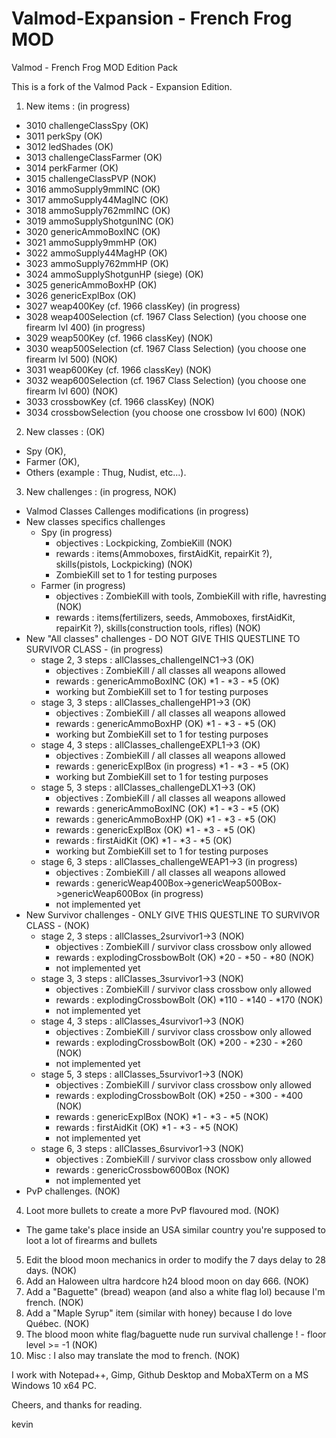 # Valmod-Expansion - French Frog MOD
Valmod - French Frog MOD Edition Pack

This is a fork of the Valmod Pack - Expansion Edition.

1. New items : (in progress)
 - 3010 challengeClassSpy (OK)
 - 3011 perkSpy (OK)
 - 3012 ledShades (OK)
 - 3013 challengeClassFarmer (OK)
 - 3014 perkFarmer (OK)
 - 3015 challengeClassPVP (NOK)
 - 3016 ammoSupply9mmINC (OK)
 - 3017 ammoSupply44MagINC (OK)
 - 3018 ammoSupply762mmINC (OK)
 - 3019 ammoSupplyShotgunINC (OK)
 - 3020 genericAmmoBoxINC (OK)
 - 3021 ammoSupply9mmHP (OK)
 - 3022 ammoSupply44MagHP (OK)
 - 3023 ammoSupply762mmHP (OK)
 - 3024 ammoSupplyShotgunHP (siege) (OK)
 - 3025 genericAmmoBoxHP (OK)
 - 3026 genericExplBox (OK)
 - 3027 weap400Key (cf. 1966 classKey) (in progress)
 - 3028 weap400Selection (cf. 1967 Class Selection) (you choose one firearm lvl 400) (in progress)
 - 3029 weap500Key (cf. 1966 classKey) (NOK)
 - 3030 weap500Selection (cf. 1967 Class Selection) (you choose one firearm lvl 500) (NOK)
 - 3031 weap600Key (cf. 1966 classKey) (NOK)
 - 3032 weap600Selection (cf. 1967 Class Selection) (you choose one firearm lvl 600) (NOK)
 - 3033 crossbowKey (cf. 1966 classKey) (NOK)
 - 3034 crossbowSelection (you choose one crossbow lvl 600) (NOK)

2. New classes : (OK)
 - Spy (OK),
 - Farmer (OK),
 - Others (example : Thug, Nudist, etc...).

3. New challenges : (in progress, NOK)
 - Valmod Classes Callenges modifications (in progress)
 - New classes specifics challenges
	- Spy (in progress)
		- objectives : Lockpicking, ZombieKill (NOK)
		- rewards : items(Ammoboxes, firstAidKit, repairKit ?), skills(pistols, Lockpicking) (NOK)
		- ZombieKill set to 1 for testing purposes
	- Farmer (in progress)
		- objectives : ZombieKill with tools, ZombieKill with rifle, havresting (NOK)
		- rewards : items(fertilizers, seeds, Ammoboxes, firstAidKit, repairKit ?), skills(construction tools, rifles) (NOK)
 - New "All classes" challenges - DO NOT GIVE THIS QUESTLINE TO SURVIVOR CLASS - (in progress)
	- stage 2, 3 steps : allClasses_challengeINC1->3 (OK)
		- objectives : ZombieKill / all classes all weapons allowed 
		- rewards : genericAmmoBoxINC (OK) *1 - *3 - *5 (OK)
		- working but ZombieKill set to 1 for testing purposes
	- stage 3, 3 steps : allClasses_challengeHP1->3 (OK)
		- objectives : ZombieKill / all classes all weapons allowed 
		- rewards : genericAmmoBoxHP (OK) *1 - *3 - *5 (OK)
		- working but ZombieKill set to 1 for testing purposes
	- stage 4, 3 steps : allClasses_challengeEXPL1->3 (OK)
		- objectives : ZombieKill / all classes all weapons allowed 
		- rewards : genericExplBox (in progress) *1 - *3 - *5 (OK)
		- working but ZombieKill set to 1 for testing purposes
	- stage 5, 3 steps : allClasses_challengeDLX1->3 (OK)
		- objectives : ZombieKill / all classes all weapons allowed
		- rewards : genericAmmoBoxINC (OK) *1 - *3 - *5 (OK)
		- rewards : genericAmmoBoxHP (OK) *1 - *3 - *5 (OK)
		- rewards : genericExplBox (OK) *1 - *3 - *5 (OK)
		- rewards : firstAidKit (OK) *1 - *3 - *5 (OK)
		- working but ZombieKill set to 1 for testing purposes
	- stage 6, 3 steps : allClasses_challengeWEAP1->3 (in progress)
		- objectives : ZombieKill / all classes all weapons allowed 
		- rewards : genericWeap400Box->genericWeap500Box->genericWeap600Box (in progress)
		- not implemented yet
 - New Survivor challenges - ONLY GIVE THIS QUESTLINE TO SURVIVOR CLASS - (NOK)
	- stage 2, 3 steps : allClasses_2survivor1->3 (NOK)
		- objectives : ZombieKill / survivor class crossbow only allowed 
		- rewards : explodingCrossbowBolt (OK) *20 - *50 - *80 (NOK)
		- not implemented yet
	- stage 3, 3 steps : allClasses_3survivor1->3 (NOK)
		- objectives : ZombieKill / survivor class crossbow only allowed 
		- rewards : explodingCrossbowBolt (OK) *110 - *140 - *170 (NOK)
		- not implemented yet
	- stage 4, 3 steps : allClasses_4survivor1->3 (NOK)
		- objectives : ZombieKill / survivor class crossbow only allowed 
		- rewards : explodingCrossbowBolt (OK) *200 - *230 - *260 (NOK)
		- not implemented yet
	- stage 5, 3 steps : allClasses_5survivor1->3 (NOK)
		- objectives : ZombieKill / survivor class crossbow only allowed 
		- rewards : explodingCrossbowBolt (OK) *250 - *300 - *400 (NOK)
		- rewards : genericExplBox (NOK) *1 - *3 - *5 (NOK)
		- rewards : firstAidKit (OK) *1 - *3 - *5 (NOK)
		- not implemented yet
	- stage 6, 3 steps : allClasses_6survivor1->3 (NOK)
		- objectives : ZombieKill / survivor class crossbow only allowed 
		- rewards : genericCrossbow600Box (NOK)
		- not implemented yet
 - PvP challenges. (NOK)

4. Loot more bullets to create a more PvP flavoured mod. (NOK)
 - The game take's place inside an USA similar country you're supposed to loot a lot of firearms and bullets

5. Edit the blood moon mechanics in order to modify the 7 days delay to 28 days. (NOK)
6. Add an Haloween ultra hardcore h24 blood moon on day 666. (NOK)
7. Add a "Baguette" (bread) weapon (and also a white flag lol) because I'm french. (NOK)
8. Add a "Maple Syrup" item (similar with honey) because I do love Québec. (NOK)
9. The blood moon white flag/baguette nude run survival challenge ! - floor level >= -1 (NOK)
10. Misc : I also may translate the mod to french. (NOK)

I work with Notepad++, Gimp, Github Desktop and MobaXTerm on a MS Windows 10 x64 PC.

Cheers, and thanks for reading.

kevin
